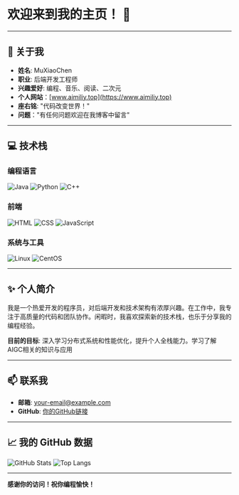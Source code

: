 # 欢迎来到我的主页！ 👋

---

## 👤 关于我

- **姓名**: MuXiaoChen
- **职业**: 后端开发工程师
- **兴趣爱好**: 编程、音乐、阅读、二次元
- **个人网站**：[www.aimiliy.top](https://www.aimiliy.top)
- **座右铭**: "代码改变世界！"
- **问题**："有任何问题欢迎在我博客中留言"
---

## 💻 技术栈

### 编程语言  
![Java](https://img.shields.io/badge/Java-1.8?style=for-the-badge&logo=java&logoColor=white)
![Python](https://img.shields.io/badge/Python-3.10-orange?style=for-the-badge&logo=python)
![C++](https://img.shields.io/badge/C%2B%2B-00599C?style=for-the-badge&logo=cplusplus&logoColor=white)

### 前端  
![HTML](https://img.shields.io/badge/HTML5-E34F26?style=for-the-badge&logo=html5&logoColor=white)
![CSS](https://img.shields.io/badge/CSS3-1572B6?style=for-the-badge&logo=css3&logoColor=white)
![JavaScript](https://img.shields.io/badge/JavaScript-F7DF1E?style=for-the-badge&logo=javascript&logoColor=black)

### 系统与工具  
![Linux](https://img.shields.io/badge/Linux-FCC624?style=for-the-badge&logo=linux&logoColor=black)
![CentOS](https://img.shields.io/badge/CentOS-262577?style=for-the-badge&logo=centos&logoColor=white)

---

## ✨ 个人简介

我是一个热爱开发的程序员，对后端开发和技术架构有浓厚兴趣。在工作中，我专注于高质量的代码和团队协作。闲暇时，我喜欢探索新的技术栈，也乐于分享我的编程经验。

**目前的目标**: 深入学习分布式系统和性能优化，提升个人全栈能力。学习了解AIGC相关的知识与应用

---

## 📫 联系我

- **邮箱**: [your-email@example.com](mailto:your-email@example.com)
- **GitHub**: [你的GitHub链接](https://github.com/你的用户名)

---

## 📈 我的 GitHub 数据

![GitHub Stats](https://github-readme-stats.vercel.app/api?username=TXM983&show_icons=true&theme=radical)
![Top Langs](https://github-readme-stats.vercel.app/api/top-langs/?username=TXM983&layout=compact&theme=radical)

---

**感谢你的访问！祝你编程愉快！**
